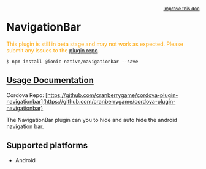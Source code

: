 
<a style="float:right;font-size:12px;" href="http://github.com/driftyco/ionic-native/edit/master/src/@ionic-native/plugins/navigationbar/index.ts#L0">
  Improve this doc
</a>

# NavigationBar
<!-- end header block -->

<p style="color:orange">
  This plugin is still in beta stage and may not work as expected. Please
  submit any issues to the <a target="_blank"
  href="/issues">plugin repo</a>.
</p>

```
$ npm install @ionic-native/navigationbar --save
```

## [Usage Documentation](https://ionicframework.com/docs/v2/native/navigationbar/)

Cordova Repo: [https://github.com/cranberrygame/cordova-plugin-navigationbar](https://github.com/cranberrygame/cordova-plugin-navigationbar)

<!-- description -->
The NavigationBar plugin can you to hide and auto hide the android navigation bar.

<!-- @platforms tag -->
## Supported platforms

- Android

<!-- @platforms tag end -->
<!-- end for prop in method.decorators[0].argumentInfo -->
<!-- end content block -->
<!-- end body block -->

